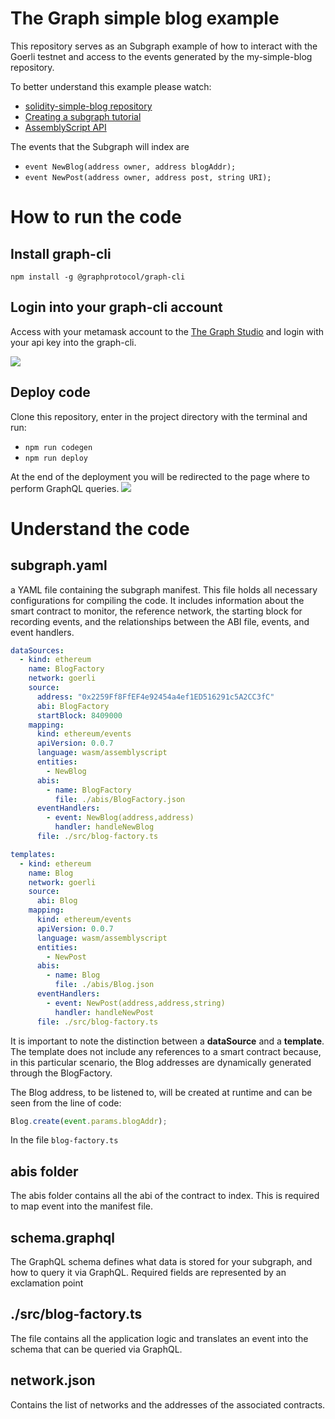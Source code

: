 # The Graph simple blog example
This repository serves as an Subgraph example of how to interact with the Goerli testnet and access to the events generated by the my-simple-blog repository.

To better understand this example please watch: 
* [solidity-simple-blog repository](https://github.com/kchain-solutions/solidity-simple-blog)
* [Creating a subgraph tutorial](https://thegraph.com/docs/en/developing/creating-a-subgraph/)
* [AssemblyScript API](https://thegraph.com/docs/en/developing/assemblyscript-api/)

The events that the Subgraph will index are
* ```event NewBlog(address owner, address blogAddr);```
* ```event NewPost(address owner, address post, string URI);```

# How to run the code

## Install graph-cli
```npm install -g @graphprotocol/graph-cli```

## Login into your graph-cli account
Access with your metamask account to the [The Graph Studio](https://thegraph.com/studio/) and login with your api key into the graph-cli.

![](./img/auth.png)

## Deploy code
Clone this repository, enter in the project directory with the terminal and run: 
* ```npm run codegen```
* ```npm run deploy```

At the end of the deployment you will be redirected to the page where to perform GraphQL queries.
![](./img/simple-blog.png)


# Understand the code

## subgraph.yaml
a YAML file containing the subgraph manifest. 
This file holds all necessary configurations for compiling the code. It includes information about the smart contract to monitor, the reference network, the starting block for recording events, and the relationships between the ABI file, events, and event handlers.

```yaml
dataSources:
  - kind: ethereum
    name: BlogFactory
    network: goerli
    source:
      address: "0x2259Ff8FfEF4e92454a4ef1ED516291c5A2CC3fC"
      abi: BlogFactory
      startBlock: 8409000
    mapping:
      kind: ethereum/events
      apiVersion: 0.0.7
      language: wasm/assemblyscript
      entities:
        - NewBlog
      abis:
        - name: BlogFactory
          file: ./abis/BlogFactory.json
      eventHandlers:
        - event: NewBlog(address,address)
          handler: handleNewBlog
      file: ./src/blog-factory.ts
```

```yaml
templates:
  - kind: ethereum
    name: Blog
    network: goerli
    source:
      abi: Blog
    mapping:
      kind: ethereum/events
      apiVersion: 0.0.7
      language: wasm/assemblyscript
      entities:
        - NewPost
      abis:
        - name: Blog
          file: ./abis/Blog.json
      eventHandlers:
        - event: NewPost(address,address,string)
          handler: handleNewPost
      file: ./src/blog-factory.ts
```
It is important to note the distinction between a **dataSource** and a **template**. The template does not include any references to a smart contract because, in this particular scenario, the Blog addresses are dynamically generated through the BlogFactory.

The Blog address, to be listened to, will be created at runtime and can be seen from the line of code:

```typescript
Blog.create(event.params.blogAddr);
```

In the file ```blog-factory.ts```

## abis folder
The abis folder contains all the abi of the contract to index. This is required to map event into the manifest file.


## schema.graphql
The GraphQL schema defines what data is stored for your subgraph, and how to query it via GraphQL.
Required fields are represented by an exclamation point

## ./src/blog-factory.ts
The file contains all the application logic and translates an event into the schema that can be queried via GraphQL.

## network.json
Contains the list of networks and the addresses of the associated contracts.
